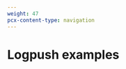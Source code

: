 ```yaml
---
weight: 47
pcx-content-type: navigation
---
```


# Logpush examples

<DirectoryListing path="/reference/logpush-api-configuration/examples" />
